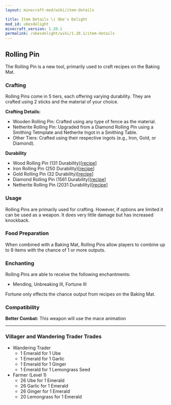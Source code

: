 ```yaml
---
layout: minecraft-mod/wiki/item-details

title: Item Details \| Ube's Delight
mod_id: ubesdelight
minecraft_version: 1.20.1
permalink: /ubesdelight/wiki/1.20.1/item-details
---
```


## Rolling Pin

The Rolling Pin is a new tool, primarily used to craft recipes on the Baking Mat.

### Crafting

Rolling Pins come in 5 tiers, each offering varying durability. They are crafted using 2 sticks and the material of your choice.

**Crafting Details:**
- Wooden Rolling Pin: Crafted using any type of fence as the material.
- Netherite Rolling Pin: Upgraded from a Diamond Rolling Pin using a Smithing Tetmplate and Netherite Ingot in a Smithing Table.
- Other Tiers: Crafted using their respective ingots (e.g., Iron, Gold, or Diamond).

**Durability**
- Wood Rolling Pin (131 Durability)[[recipe](https://chefmooon.github.io/ubesdelight/wiki/1.20.1/recipes#minecraft:crafting_shaped/rolling_pin_wood)]
- Iron Rolling Pin (250 Durability)[[recipe](https://chefmooon.github.io/ubesdelight/wiki/1.20.1/recipes#fabric/minecraft:crafting_shaped/rolling_pin_iron)]
- Gold Rolling Pin (32 Durability)[[recipe](https://chefmooon.github.io/ubesdelight/wiki/1.20.1/recipes#fabric/minecraft:crafting_shaped/rolling_pin_gold)]
- Diamond Rolling Pin (1561 Durability)[[recipe](https://chefmooon.github.io/ubesdelight/wiki/1.20.1/recipes#fabric/minecraft:crafting_shaped/rolling_pin_diamond)]
- Netherite Rolling Pin (2031 Durability)[[recipe](https://chefmooon.github.io/ubesdelight/wiki/1.20.1/recipes#fabric/minecraft:smithing_transform/rolling_pin_netherite_smithing)]

### Usage

Rolling Pins are primarily used for crafting. However, if options are limited it can be used as a weapon. It does very little damage but has increased knockback. 

### Food Preparation

When combined with a Baking Mat, Rolling Pins allow players to combine up to 9 items with the chance of 1 or more outputs. 

### Enchanting

Rolling Pins are able to receive the following enchantments:

- Mending, Unbreaking III, Fortune III

Fortune only effects the chance output from recipes on the Baking Mat.

### Compatibility

**Better Combat:** This weapon will use the mace animation

***

### Villager and Wandering Trader Trades
- Wandering Trader
    - 1 Emerald for 1 Ube
    - 1 Emerald for 1 Garlic
    - 1 Emerald for 1 Ginger
    - 1 Emerald for 1 Lemongrass Seed
- Farmer (Level 1)
    - 26 Ube for 1 Emerald
    - 26 Garlic for 1 Emerald
    - 26 Ginger for 1 Emerald
    - 20 Lemongrass for 1 Emerald